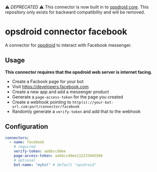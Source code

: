 ⚠️ *DEPRECATED* ⚠️ This connector is now built in to [opsdroid core](https://opsdroid.readthedocs.io/en/stable/connectors/facebook/). This repository only exists for backward compatibility and will be removed.

# opsdroid connector facebook

A connector for [opsdroid](https://github.com/opsdroid/opsdroid) to interact with Facebook messenger.

## Usage

**This connector requires that the opsdroid web server is internet facing.**

 - Create a Facbook page for your bot
 - Visit https://developers.facebook.com
 - Create a new app and add a messenger product
 - Generate a `page-access-token` for the page you created
 - Create a webhook pointing to `http(s)://your-bot-url.com:port/connector/facebook`
 - Randomly generate a `verify-token` and add that to the webhook

## Configuration

```yaml
connectors:
  - name: facebook
    # required
    verify-token: aabbccddee
    page-access-token: aabbccddee112233445566
    # optional
    bot-name: "mybot" # default "opsdroid"
```
